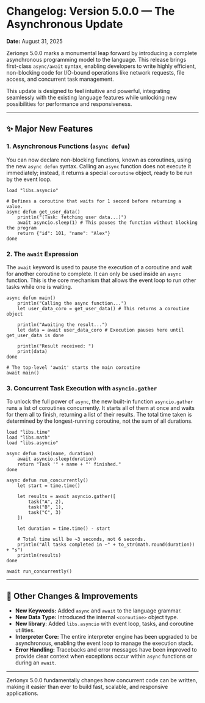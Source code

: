 # Changelog: Version 5.0.0 — The Asynchronous Update

**Date:** August 31, 2025

Zerionyx 5.0.0 marks a monumental leap forward by introducing a complete asynchronous programming model to the language. This release brings first-class `async/await` syntax, enabling developers to write highly efficient, non-blocking code for I/O-bound operations like network requests, file access, and concurrent task management.

This update is designed to feel intuitive and powerful, integrating seamlessly with the existing language features while unlocking new possibilities for performance and responsiveness.

---

## ✨ Major New Features

### 1. Asynchronous Functions (`async defun`)

You can now declare non-blocking functions, known as coroutines, using the new `async defun` syntax. Calling an `async` function does not execute it immediately; instead, it returns a special `coroutine` object, ready to be run by the event loop.

```zyx
load "libs.asyncio"

# Defines a coroutine that waits for 1 second before returning a value.
async defun get_user_data()
    println("(Task: fetching user data...)")
    await asyncio.sleep(1) # This pauses the function without blocking the program
    return {"id": 101, "name": "Alex"}
done
```

### 2. The `await` Expression

The `await` keyword is used to pause the execution of a coroutine and wait for another coroutine to complete. It can only be used inside an `async` function. This is the core mechanism that allows the event loop to run other tasks while one is waiting.

```zyx
async defun main()
    println("Calling the async function...")
    let user_data_coro = get_user_data() # This returns a coroutine object

    println("Awaiting the result...")
    let data = await user_data_coro # Execution pauses here until get_user_data is done
    
    println("Result received: ")
    print(data)
done

# The top-level 'await' starts the main coroutine
await main()
```

### 3. Concurrent Task Execution with `asyncio.gather`

To unlock the full power of `async`, the new built-in function `asyncio.gather` runs a list of coroutines concurrently. It starts all of them at once and waits for them all to finish, returning a list of their results. The total time taken is determined by the longest-running coroutine, not the sum of all durations.

```zyx
load "libs.time"
load "libs.math"
load "libs.asyncio"

async defun task(name, duration)
    await asyncio.sleep(duration)
    return "Task '" + name + "' finished."
done

async defun run_concurrently()
    let start = time.time()
    
    let results = await asyncio.gather([
        task("A", 2),
        task("B", 1),
        task("C", 3)
    ])
    
    let duration = time.time() - start
    
    # Total time will be ~3 seconds, not 6 seconds.
    println("All tasks completed in ~" + to_str(math.round(duration)) + "s")
    println(results)
done

await run_concurrently()
```

---

## 🐞 Other Changes & Improvements

*   **New Keywords:** Added `async` and `await` to the language grammar.
*   **New Data Type:** Introduced the internal `<coroutine>` object type.
*   **New library**: Added `libs.asyncio` with event loop, tasks, and coroutine utilities.
*   **Interpreter Core:** The entire interpreter engine has been upgraded to be asynchronous, enabling the event loop to manage the execution stack.
*   **Error Handling:** Tracebacks and error messages have been improved to provide clear context when exceptions occur within `async` functions or during an `await`.

---

Zerionyx 5.0.0 fundamentally changes how concurrent code can be written, making it easier than ever to build fast, scalable, and responsive applications.

